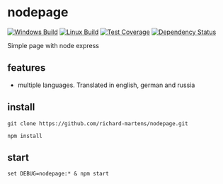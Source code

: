 # nodepage
[![Windows Build][appveyor-image]][appveyor-url]
[![Linux Build][travis-image]][travis-url]
[![Test Coverage][coveralls-image]][coveralls-url]
[![Dependency Status][gemnasium-image]][gemnasium-url]

Simple page with node express

## features
* multiple languages. Translated in english, german and russia

## install

```
git clone https://github.com/richard-martens/nodepage.git

npm install 
```

## start

```
set DEBUG=nodepage:* & npm start
```                 

[appveyor-image]: https://img.shields.io/appveyor/ci/richard-martens/nodepage/master.svg?label=windows
[appveyor-url]: https://ci.appveyor.com/project/richard-martens/nodepage
[travis-image]: https://img.shields.io/travis/richard-martens/nodepage/master.svg?label=linux
[travis-url]: https://travis-ci.org/richard-martens/nodepage
[coveralls-image]: https://img.shields.io/coveralls/richard-martens/nodepage/master.svg
[coveralls-url]: https://coveralls.io/r/richard-martens/nodepage?branch=master
[gemnasium-image]: https://gemnasium.com/richard-martens/nodepage.svg
[gemnasium-url]: https://gemnasium.com/richard-martens/nodepage
